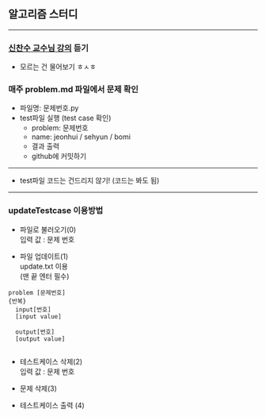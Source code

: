 ## 알고리즘 스터디

---
### [신찬수 교수님 강의](https://www.youtube.com/c/ChanSuShin) 듣기
- 모르는 건 물어보기 ㅎㅅㅎ

### 매주 problem.md 파일에서 문제 확인
- 파일명: 문제번호.py
- test파일 실행 (test case 확인)  
  - problem: 문제번호 
  - name: jeonhui / sehyun / bomi
  - 결과 출력
  - github에 커밋하기
  
---

- test파일 코드는 건드리지 않기! (코드는 봐도 됨)

---

### updateTestcase 이용방법
- 파일로 불러오기(0)  
입력 값 : 문제 번호  
  
  
- 파일 업데이트(1)  
update.txt 이용  
  (맨 끝 엔터 필수)
<pre><code>problem [문제번호]
{반복}
  input[번호]
  [input value]

  output[번호]
  [output value]

</code></pre>
  

- 테스트케이스 삭제(2)  
입력 값 : 문제 번호


- 문제 삭제(3)  
  


- 테스트케이스 출력 (4)

